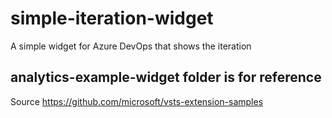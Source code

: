 # simple-iteration-widget
A simple widget for Azure DevOps that shows the iteration


## analytics-example-widget folder is for reference
Source https://github.com/microsoft/vsts-extension-samples

